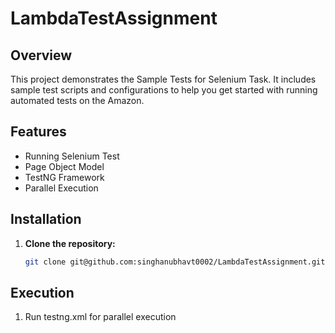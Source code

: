 # LambdaTestAssignment

## Overview

This project demonstrates the Sample Tests for Selenium Task. It includes sample test scripts and configurations to help you get started with running automated tests on the Amazon.

## Features

- Running Selenium Test
- Page Object Model
- TestNG Framework
- Parallel Execution

## Installation

1. **Clone the repository:**

   ```bash
   git clone git@github.com:singhanubhavt0002/LambdaTestAssignment.git

## Execution
1. Run testng.xml for parallel execution
